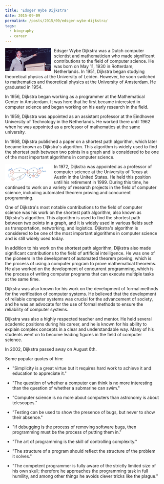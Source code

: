 ```yaml
---
title: 'Edsger Wybe Dijkstra'
date: 2015-09-09
permalink: /posts/2015/09/edsger-wybe-dijkstra/
tags:
  - biography
  - career
---
```


<img width="150" alt="dijkstra" src="/images/posts/edsger-wybe-dijkstra-1.png" style="float: left; margin-right: 10px;" /> Edsger Wybe Dijkstra was a Dutch computer scientist and mathematician who made significant contributions to the field of computer science. He was born on May 11, 1930 in Rotterdam, Netherlands. In 1951, Dijkstra began studying theoretical physics at the University of Leiden. However, he soon switched to mathematics and theoretical physics at the University of Amsterdam. He graduated in 1954.

In 1956, Dijkstra began working as a programmer at the Mathematical Center in Amsterdam. It was here that he first became interested in computer science and began working on his early research in the field.

In 1959, Dijkstra was appointed as an assistant professor at the Eindhoven University of Technology in the Netherlands. He worked there until 1962 when he was appointed as a professor of mathematics at the same university.

In 1968, Dijkstra published a paper on a shortest path algorithm, which later became known as Dijkstra's algorithm. This algorithm is widely used to find the shortest path between two points in a graph and is considered to be one of the most important algorithms in computer science.

<img width="150" alt="dijkstra" src="/images/posts/edsger-wybe-dijkstra-2.png" style="float: left; margin-right: 10px;" /> In 1972, Dijkstra was appointed as a professor of computer science at the University of Texas at Austin in the United States. He held this position until his retirement in 1999. During this time, he continued to work on a variety of research projects in the field of computer science, including automated theorem proving and concurrent programming.

One of Dijkstra's most notable contributions to the field of computer science was his work on the shortest path algorithm, also known as Dijkstra's algorithm. This algorithm is used to find the shortest path between two points in a graph, and it is widely used in various fields such as transportation, networking, and logistics. Dijkstra's algorithm is considered to be one of the most important algorithms in computer science and is still widely used today.

In addition to his work on the shortest path algorithm, Dijkstra also made significant contributions to the field of artificial intelligence. He was one of the pioneers in the development of automated theorem proving, which is the process of using a computer program to prove mathematical theorems. He also worked on the development of concurrent programming, which is the process of writing computer programs that can execute multiple tasks at the same time.

Dijkstra was also known for his work on the development of formal methods for the verification of computer systems. He believed that the development of reliable computer systems was crucial for the advancement of society, and he was an advocate for the use of formal methods to ensure the reliability of computer systems.

Dijkstra was also a highly respected teacher and mentor. He held several academic positions during his career, and he is known for his ability to explain complex concepts in a clear and understandable way. Many of his students went on to become leading figures in the field of computer science.

In 2002, Dijkstra passed away on August 6th.

Some popular quotes of him:

* "Simplicity is a great virtue but it requires hard work to achieve it and education to appreciate it."

* "The question of whether a computer can think is no more interesting than the question of whether a submarine can swim."

* "Computer science is no more about computers than astronomy is about telescopes."

* "Testing can be used to show the presence of bugs, but never to show their absence."

* "If debugging is the process of removing software bugs, then programming must be the process of putting them in."

* "The art of programming is the skill of controlling complexity."

* "The structure of a program should reflect the structure of the problem it solves."

* "The competent programmer is fully aware of the strictly limited size of his own skull; therefore he approaches the programming task in full humility, and among other things he avoids clever tricks like the plague."
